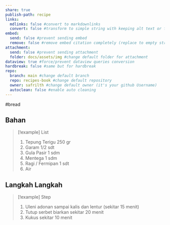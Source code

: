 ```yaml
---
share: true
publish-path: recipe
links:
  mdlinks: false #convert to markdownlinks 
  convert: false #transform to simple string with keeping alt text or file name/ title (it removes the  or []())
embed:
  send: false #prevent sending embed
  remove: false #remove embed citation completely (replace to empty string the ![[]] or ![]())
attachment: 
  send: false #prevent sending attachment
  folder: docs/assets/img #change default folder for attachment
dataview: true #force/prevent dataview queries conversion
hardbreak: false #same but for hardbreak
repo:
  branch: main #change default branch 
  repo: recipes-book #change default repository
  owner: safrilth #change default owner (it's your github Username)
  autoclean: false #enable auto cleaning
---
```

#bread
## Bahan

> [!example] List
> 1. Tepung Terigu 250 gr
> 2. Garam 1/2 sdt
> 3. Gula Pasir 1 sdm
> 4. Mentega 1 sdm
> 5. Ragi / Fermipan 1 sdt
> 6. Air

## Langkah Langkah

> [!example] Step
> 1. Uleni adonan sampai kalis dan lentur (sekitar 15 menit)
> 2. Tutup serbet biarkan sekitar 20 menit
> 3. Kukus sekitar 10 menit


